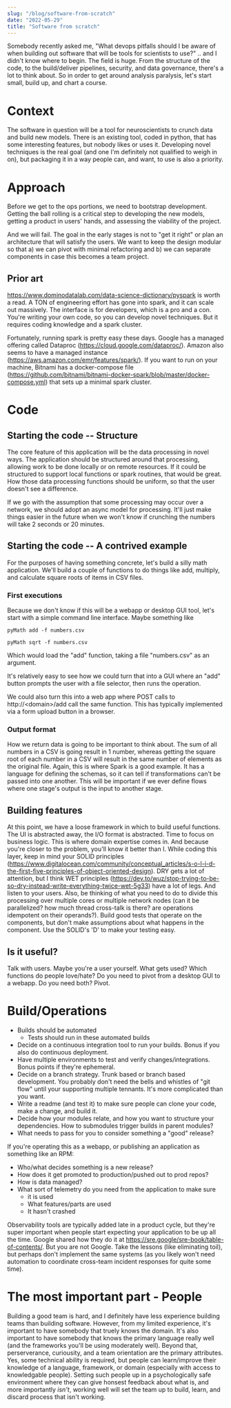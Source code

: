 ```yaml
---
slug: "/blog/software-from-scratch"
date: "2022-05-29"
title: "Software from scratch"
---
```


Somebody recently asked me, "What devops pitfalls should I be aware of when building out software that will be tools for scientists to use?"  .. and I didn't know where to begin.  The field is huge.  From the structure of the code, to the build/deliver pipelines, security, and data governance, there's a lot to think about.  So in order to get around analysis paralysis, let's start small, build up, and chart a course.

# Context
The software in question will be a tool for neuroscientists to crunch data and build new models.  There is an existing tool, coded in python, that has some interesting features, but nobody likes or uses it.  Developing novel techniques is the real goal (and one I'm definitely not qualified to weigh in on), but packaging it in a way people can, and want, to use is also a priority.

# Approach
Before we get to the ops portions, we need to bootstrap development.  Getting the ball rolling is a critical step to developing the new models, getting a product in users' hands, and assessing the viability of the project.  

And we will fail. The goal in the early stages is not to "get it right" or plan an architecture that will satisfy the users. We want to keep the design modular so that a) we can pivot with minimal refactoring and b) we can separate components in case this becomes a team project.

## Prior art
https://www.dominodatalab.com/data-science-dictionary/pyspark is worth a read. A TON of engineering effort has gone into spark, and it can scale out massively.  The interface is for developers, which is a pro and a con.  You're writing your own code, so you can develop novel techniques.  But it requires coding knowledge and a spark cluster.

Fortunately, running spark is pretty easy these days.  Google has a managed offering called Dataproc (https://cloud.google.com/dataproc/).  Amazon also seems to have a managed instance (https://aws.amazon.com/emr/features/spark/).  If you want to run on your machine, Bitnami has a docker-compose file (https://github.com/bitnami/bitnami-docker-spark/blob/master/docker-compose.yml) that sets up a minimal spark cluster.

# Code
## Starting the code -- Structure
The core feature of this application will be the data processing in novel ways.  The application should be structured around that processing, allowing work to be done locally or on remote resources.  If it could be structured to support local functions or spark routines, that would be great.  How those data processing functions should be uniform, so that the user doesn't see a difference.  

If we go with the assumption that some processing may occur over a network, we should adopt an async model for processing.  It'll just make things easier in the future when we won't know if crunching the numbers will take 2 seconds or 20 minutes.

## Starting the code -- A contrived example
For the purposes of having something concrete, let's build a silly math application.  We'll build a couple of functions to do things like add, multiply, and calculate square roots of items in CSV files. 

### First executions
Because we don't know if this will be a webapp or desktop GUI tool, let's start with a simple command line interface.  Maybe something like

```pyMath add -f numbers.csv```

```pyMath sqrt -f numbers.csv```

Which would load the "add" function, taking a file "numbers.csv" as an argument.  

It's relatively easy to see how we could turn that into a GUI where an "add" button prompts the user with a file selector, then runs the operation.  

We could also turn this into a web app where POST calls to http://&lt;domain&gt;/add call the same function.  This has typically implemented via a form upload button in a browser.

### Output format
How we return data is going to be important to think about.  The sum of all numbers in a CSV is going result in 1 number, whereas getting the square root of each number in a CSV will result in the same number of elements as the original file.  Again, this is where Spark is a good example.  It has a language for defining the schemas, so it can tell if transformations can't be passed into one another.  This will be important if we ever define flows where one stage's output is the input to another stage.

## Building features

At this point, we have a loose framework in which to build useful functions.  The UI is abstracted away, the I/O format is abstracted.  Time to focus on business logic.  This is where domain expertise comes in.  And because you're closer to the problem, you'll know it better than I.  While coding this layer, keep in mind your SOLID principles (https://www.digitalocean.com/community/conceptual_articles/s-o-l-i-d-the-first-five-principles-of-object-oriented-design).  DRY gets a lot of attention, but I think WET principles (https://dev.to/wuz/stop-trying-to-be-so-dry-instead-write-everything-twice-wet-5g33) have a lot of legs.  And listen to your users.  Also, be thinking of what you need to do to divide this processing over multiple cores or multiple network nodes (can it be parallelized? how much thread cross-talk is there? are operations idempotent on their operands?).  Build good tests that operate on the components, but don't make assumptions about what happens in the component.  Use the SOLID's 'D' to make your testing easy.

## Is it useful?
Talk with users.  Maybe you're a user yourself.  What gets used?  Which functions do people love/hate?  Do you need to pivot from a desktop GUI to a webapp.  Do you need both?  Pivot.

# Build/Operations
* Builds should be automated
    * Tests should run in these automated builds
* Decide on a continuous integration tool to run your builds.  Bonus if you also do continuous deployment.
* Have multiple environments to test and verify changes/integrations.  Bonus points if they're ephemeral.
* Decide on a branch strategy.  Trunk based or branch based development.  You probably don't need the bells and whistles of "git flow" until your supporting multiple tennants.  It's more complicated than you want.
* Write a readme (and test it) to make sure people can clone your code, make a change, and build it.
* Decide how your modules relate, and how you want to structure your dependencies.  How to submodules trigger builds in parent modules?
* What needs to pass for you to consider something a "good" release?

If you're operating this as a webapp, or publishing an application as something like an RPM:
* Who/what decides something is a new release?
* How does it get promoted to production/pushed out to prod repos?
* How is data managed?
* What sort of telemetry do you need from the application to make sure 
    * it is used
    * What features/parts are used
    * It hasn't crashed

Observability tools are typically added late in a product cycle, but they're super important when people start expecting your application to be up all the time. Google shared how they do it at https://sre.google/sre-book/table-of-contents/.  But you are not Google.  Take the lessons (like eliminating toil), but perhaps don't implement the same systems (as you likely won't need automation to coordinate cross-team incident responses for quite some time).  

# The most important part - People
Building a good team is hard, and I definitely have less experience building teams than building software.  However, from my limited experience, it's important to have somebody that truely knows the domain.  It's also important to have somebody that knows the primary language really well (and the frameworks you'll be using moderately well).  Beyond that, perserverance, curiousity, and a team orientation are the primary attributes.  Yes, some technical ability is required, but people can learn/improve their knowledge of a language, framework, or domain (especially with access to knowledgable people).  Setting such people up in a psychologically safe environment where they can give honsest feedback about what is, and more importantly *isn't*, working well will set the team up to build, learn, and discard process that isn't working.  



